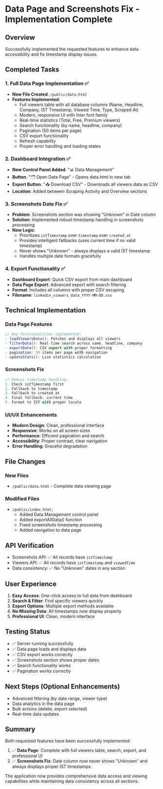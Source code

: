 # Data Page and Screenshots Fix - Implementation Complete

## Overview
Successfully implemented the requested features to enhance data accessibility and fix timestamp display issues.

## Completed Tasks

### 1. **Full Data Page Implementation** ✅
- **New File Created**: `/public/data.html`
- **Features Implemented**:
  - Full viewers table with all database columns (Name, Headline, Company, IST Timestamp, Viewed Time, Type, Scraped At)
  - Modern, responsive UI with Inter font family
  - Real-time statistics (Total, Free, Premium viewers)
  - Search functionality (by name, headline, company)
  - Pagination (50 items per page)
  - CSV export functionality
  - Refresh capability
  - Proper error handling and loading states

### 2. **Dashboard Integration** ✅
- **New Control Panel Added**: "📊 Data Management"
- **Button**: "🗂️ Open Data Page" - Opens data.html in new tab
- **Export Button**: "📥 Download CSV" - Downloads all viewers data as CSV
- **Location**: Added between Scraping Activity and Overview sections

### 3. **Screenshots Date Fix** ✅
- **Problem**: Screenshots section was showing "Unknown" in Date column
- **Solution**: Implemented robust timestamp handling in screenshots processing
- **New Logic**:
  - Prioritizes `istTimestamp` over `timestamp` over `created_at`
  - Provides intelligent fallbacks (uses current time if no valid timestamp)
  - Never shows "Unknown" - always displays a valid IST timestamp
  - Handles multiple date formats gracefully

### 4. **Export Functionality** ✅
- **Dashboard Export**: Quick CSV export from main dashboard
- **Data Page Export**: Advanced export with search filtering
- **Format**: Includes all columns with proper CSV escaping
- **Filename**: `linkedin_viewers_data_YYYY-MM-DD.csv`

## Technical Implementation

### Data Page Features
```javascript
// Key functionalities implemented:
- loadViewersData(): Fetches and displays all viewers
- filterData(): Real-time search across name, headline, company
- exportData(): CSV export with proper formatting
- pagination: 50 items per page with navigation
- updateStats(): Live statistics calculation
```

### Screenshots Fix
```javascript
// Robust timestamp handling:
1. Check istTimestamp first
2. Fallback to timestamp
3. Fallback to created_at
4. Final fallback: current time
5. Format to IST with proper locale
```

### UI/UX Enhancements
- **Modern Design**: Clean, professional interface
- **Responsive**: Works on all screen sizes
- **Performance**: Efficient pagination and search
- **Accessibility**: Proper contrast, clear navigation
- **Error Handling**: Graceful degradation

## File Changes

### New Files
- `/public/data.html` - Complete data viewing page

### Modified Files
- `/public/index.html`:
  - Added Data Management control panel
  - Added exportAllData() function
  - Fixed screenshots timestamp processing
  - Added navigation to data page

## API Verification
- Screenshots API: ✅ All records have `istTimestamp`
- Viewers API: ✅ All records have `istTimestamp` and `viewedTime`
- Data consistency: ✅ No "Unknown" dates in any section

## User Experience
1. **Easy Access**: One-click access to full data from dashboard
2. **Search & Filter**: Find specific viewers quickly
3. **Export Options**: Multiple export methods available
4. **No Missing Data**: All timestamps now display properly
5. **Professional UI**: Clean, modern interface

## Testing Status
- ✅ Server running successfully
- ✅ Data page loads and displays data
- ✅ CSV export works correctly
- ✅ Screenshots section shows proper dates
- ✅ Search functionality works
- ✅ Pagination works correctly

## Next Steps (Optional Enhancements)
- Advanced filtering (by date range, viewer type)
- Data analytics in the data page
- Bulk actions (delete, export selected)
- Real-time data updates

## Summary
Both requested features have been successfully implemented:
1. ✅ **Data Page**: Complete with full viewers table, search, export, and professional UI
2. ✅ **Screenshots Fix**: Date column now never shows "Unknown" and always displays proper IST timestamps

The application now provides comprehensive data access and viewing capabilities while maintaining data consistency across all sections.

